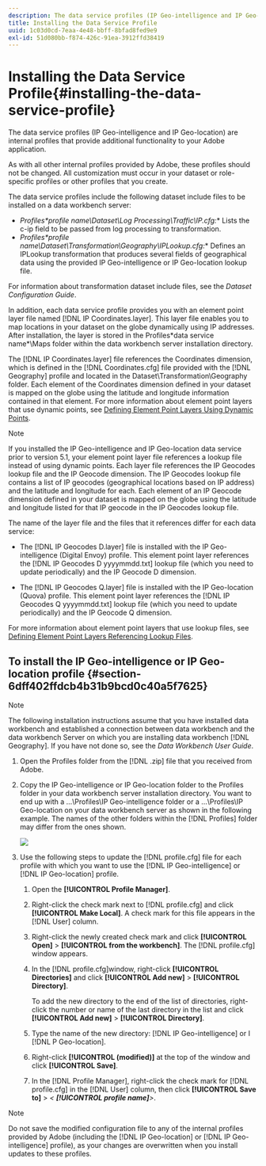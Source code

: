 ```yaml
---
description: The data service profiles (IP Geo-intelligence and IP Geo-location) are internal profiles that provide additional functionality to your Adobe application.
title: Installing the Data Service Profile
uuid: 1c03d0cd-7eaa-4e48-bbff-8bfad8fed9e9
exl-id: 51d080bb-f874-426c-91ea-3912ffd38419
---
```

# Installing the Data Service Profile{#installing-the-data-service-profile}

The data service profiles (IP Geo-intelligence and IP Geo-location) are internal profiles that provide additional functionality to your Adobe application.

 As with all other internal profiles provided by Adobe, these profiles should not be changed. All customization must occur in your dataset or role-specific profiles or other profiles that you create.

The data service profiles include the following dataset include files to be installed on a data workbench server:

* **Profiles\*profile name*\Dataset\Log Processing\Traffic\IP.cfg:** Lists the c-ip field to be passed from log processing to transformation. 
* **Profiles\*profile name*\Dataset\Transformation\Geography\IPLookup.cfg:** Defines an IPLookup transformation that produces several fields of geographical data using the provided IP Geo-intelligence or IP Geo-location lookup file.

For information about transformation dataset include files, see the *Dataset Configuration Guide*.

In addition, each data service profile provides you with an element point layer file named [!DNL IP Coordinates.layer]. This layer file enables you to map locations in your dataset on the globe dynamically using IP addresses. After installation, the layer is stored in the Profiles\*data service name*\Maps folder within the data workbench server installation directory.

The [!DNL IP Coordinates.layer] file references the Coordinates dimension, which is defined in the [!DNL Coordinates.cfg] file provided with the [!DNL Geography] profile and located in the Dataset\Transformation\Geography folder. Each element of the Coordinates dimension defined in your dataset is mapped on the globe using the latitude and longitude information contained in that element. For more information about element point layers that use dynamic points, see [Defining Element Point Layers Using Dynamic Points](../../../../home/c-geo-oview/c-wk-img-lyrs/c-elmt-pt-lyrs/c-elmt-pt-lyrs-ref-lkp-files/c-elmt-pt-lyr-file-frmt/c-dyn-pts.md#concept-77ae65bedc3f465489bc135ae7e3c2f3).

>[!NOTE]
>
>If you installed the IP Geo-intelligence and IP Geo-location data service prior to version 5.1, your element point layer file references a lookup file instead of using dynamic points. Each layer file references the IP Geocodes lookup file and the IP Geocode dimension. The IP Geocodes lookup file contains a list of IP geocodes (geographical locations based on IP address) and the latitude and longitude for each. Each element of an IP Geocode dimension defined in your dataset is mapped on the globe using the latitude and longitude listed for that IP geocode in the IP Geocodes lookup file.

The name of the layer file and the files that it references differ for each data service:

* The [!DNL IP Geocodes D.layer] file is installed with the IP Geo-intelligence (Digital Envoy) profile. This element point layer references the [!DNL IP Geocodes D yyyymmdd.txt] lookup file (which you need to update periodically) and the IP Geocode D dimension. 

* The [!DNL IP Geocodes Q.layer] file is installed with the IP Geo-location (Quova) profile. This element point layer references the [!DNL IP Geocodes Q yyyymmdd.txt] lookup file (which you need to update periodically) and the IP Geocode Q dimension.

For more information about element point layers that use lookup files, see [Defining Element Point Layers Referencing Lookup Files](../../../../home/c-geo-oview/c-wk-img-lyrs/c-elmt-pt-lyrs/c-elmt-pt-lyrs-ref-lkp-files/c-elmt-pt-lyrs-ref-lkp-files.md#concept-c40bd0890a984112bce831b596827f0f).

## To install the IP Geo-intelligence or IP Geo-location profile {#section-6dff402ffdcb4b31b9bcd0c40a5f7625}

>[!NOTE]
>
>The following installation instructions assume that you have installed data workbench and established a connection between data workbench and the data workbench Server on which you are installing data workbench [!DNL Geography]. If you have not done so, see the *Data Workbench User Guide*.

1. Open the Profiles folder from the [!DNL .zip] file that you received from Adobe. 
1. Copy the IP Geo-intelligence or IP Geo-location folder to the Profiles folder in your data workbench server installation directory. You want to end up with a ...\Profiles\IP Geo-intelligence folder or a ...\Profiles\IP Geo-location on your data workbench server as shown in the following example. The names of the other folders within the [!DNL Profiles] folder may differ from the ones shown.

   ![](assets/Geo_installProfiles_dirIP.png)

1. Use the following steps to update the [!DNL profile.cfg] file for each profile with which you want to use the [!DNL IP Geo-intelligence] or [!DNL IP Geo-location] profile.

    1. Open the **[!UICONTROL Profile Manager]**. 
    1. Right-click the check mark next to [!DNL profile.cfg] and click **[!UICONTROL Make Local]**. A check mark for this file appears in the [!DNL User] column. 
    
    1. Right-click the newly created check mark and click **[!UICONTROL Open]** > **[!UICONTROL from the workbench]**. The [!DNL profile.cfg] window appears. 
    
    1. In the [!DNL profile.cfg]window, right-click **[!UICONTROL Directories]** and click **[!UICONTROL Add new]** > **[!UICONTROL Directory]**.

       To add the new directory to the end of the list of directories, right-click the number or name of the last directory in the list and click **[!UICONTROL Add new]** > **[!UICONTROL Directory]**. 
    
    1. Type the name of the new directory: [!DNL IP Geo-intelligence] or I [!DNL P Geo-location]. 
    
    1. Right-click **[!UICONTROL (modified)]** at the top of the window and click **[!UICONTROL Save]**. 
    
    1. In the [!DNL Profile Manager], right-click the check mark for [!DNL profile.cfg] in the [!DNL User] column, then click **[!UICONTROL Save to]** > *< **[!UICONTROL profile name]**>*.

>[!NOTE]
>
>Do not save the modified configuration file to any of the internal profiles provided by Adobe (including the [!DNL IP Geo-location] or [!DNL IP Geo-intelligence] profile), as your changes are overwritten when you install updates to these profiles.
